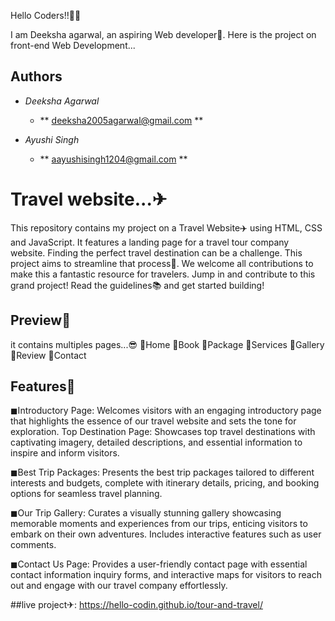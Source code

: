 
Hello Coders!!👩‍⚖️

I am Deeksha agarwal, an aspiring Web developer🤖. Here is the project on front-end Web Development...

## Authors

- *Deeksha Agarwal*
 
   - ** deeksha2005agarwal@gmail.com **

- *Ayushi Singh*
 
   - ** aayushisingh1204@gmail.com  **


# Travel website...✈

This repository contains my project on a Travel Website✈️ using HTML, CSS and JavaScript. It features a landing page for a travel tour company website. Finding the perfect travel destination can be a challenge. This project aims to streamline that process🚤. We welcome all contributions to make this a fantastic resource for travelers. Jump in and contribute to this grand project! Read the guidelines📚 and get started building!

## Preview👀

it contains multiples pages...😎
📌Home
📌Book
📌Package
📌Services
📌Gallery
📌Review
📌Contact

## Features📌

◼Introductory Page: Welcomes visitors with an engaging introductory page that highlights the essence of our travel website and sets the tone for exploration.
Top Destination Page: Showcases top travel destinations with captivating imagery, detailed descriptions, and essential information to inspire and inform visitors.

◼Best Trip Packages: Presents the best trip packages tailored to different interests and budgets, complete with itinerary details, pricing, and booking options for seamless travel planning.

◼Our Trip Gallery: Curates a visually stunning gallery showcasing memorable moments and experiences from our trips, enticing visitors to embark on their own adventures. Includes interactive features such as user comments.

◼Contact Us Page: Provides a user-friendly contact page with essential contact information inquiry forms, and interactive maps for visitors to reach out and engage with our travel company effortlessly.

##live project✈: https://hello-codin.github.io/tour-and-travel/


